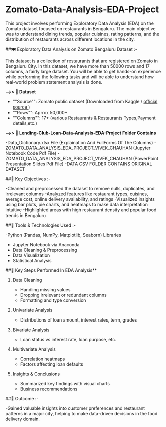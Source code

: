 # Zomato-Data-Analysis-EDA-Project

This project involves performing Exploratory Data Analysis (EDA) on the Zomato dataset focused on restaurants in Bengaluru. The main objective was to understand dining trends, popular cuisines, rating patterns, and the distribution of restaurants across different locations in the city.

##🍽️ Exploratory Data Analysis on Zomato Bengaluru Dataset :-

This dataset is a collection of restaurants that are registered on Zomato in Bengaluru City. In this dataset, we have more than 50000 rows and 17 columns, a fairly large dataset. You will be able to get hands-on experience while performing the following tasks and will be able to understand how real-world problem statement analysis is done.

**-->> 📁 Dataset**

- ""Source"": Zomato public dataset (Downloaded from Kaggle / <a href = "https://www.kaggle.com/datasets/rajeshrampure/zomato-dataset" > official source </a> )
- ""Rows"": Aprrox 50,000+
- ""Columns"": 17+ (various Restaurants & Restaurants Types,Payment details,etc.)

**-->> 📂 Lending-Club-Loan-Data-Analysis-EDA-Project Folder Contains**

-Data_Dictionary.xlsx File (Explaination And FullForms Of The Columns)
-ZOMATO_DATA_ANALYSIS_EDA_PROJECT_VIVEK_CHAUHAN (Jupyter Notebook Code Pdf File)
-ZOMATO_DATA_ANALYSIS_EDA_PROJECT_VIVEK_CHAUHAN (PowerPoint Presentation Slides Pdf File)
-DATA CSV FOLDER CONTAINS ORIGINAL DATASET


##📌 Key Objectives :-

-Cleaned and preprocessed the dataset to remove nulls, duplicates, and irrelevant columns
-Analyzed features like restaurant types, cuisines, average cost, online delivery availability, and ratings
-Visualized insights using bar plots, pie charts, and heatmaps to make data interpretation intuitive
-Highlighted areas with high restaurant density and popular food trends in Bengaluru

##🔧 Tools & Technologies Used :-

-Python (Pandas, NumPy, Matplotlib, Seaborn) Libraries
- Jupyter Notebook via Anaconda
- Data Cleaning & Preprocessing
- Data Visualization
- Statistical Analysis

##📌 Key Steps Performed In EDA Analysis**

1. Data Cleaning
   - Handling missing values
   - Dropping irrelevant or redundant columns
   - Formatting and type conversion

2. Univariate Analysis
   - Distributions of loan amount, interest rates, term, grades

3. Bivariate Analysis
   - Loan status vs interest rate, loan purpose, etc.

4. Multivariate Analysis
   - Correlation heatmaps
   - Factors affecting loan defaults

5. Insights & Conclusions
   - Summarized key findings with visual charts
   - Business recommendations

##🎯 Outcome :-

-Gained valuable insights into customer preferences and restaurant patterns in a major city, helping to make data-driven decisions in the food delivery domain.
